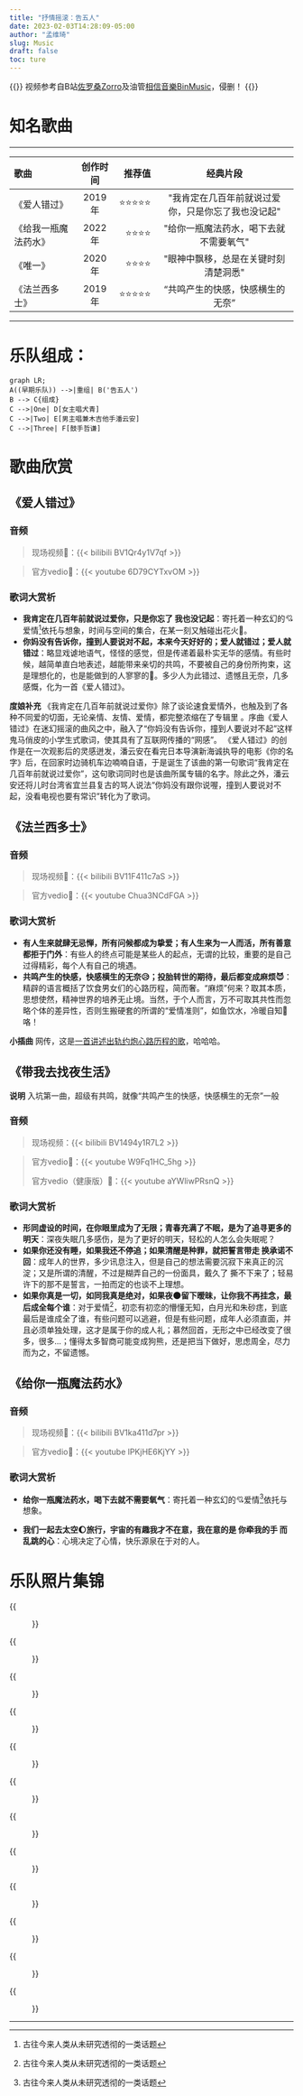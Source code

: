 ```yaml
---
title: "抒情摇滚：告五人"
date: 2023-02-03T14:28:09-05:00
author: "孟维琦"
slug: Music
draft: false
toc: ture
---
```


{{<block class="reminder">}}
视频参考自B站[佐罗桑Zorro](https://space.bilibili.com/24192178?spm_id_from=333.337.search-card.all.click )及油管[相信音樂BinMusic](https://www.youtube.com/@binmusictaipei)，侵删！
{{<end>}}



# 知名歌曲

---

| 歌曲  | 创作时间  | 推荐值 | 经典片段 |
| :------------ |:---------------:| -----:| :-----------: |
| 《爱人错过》    |  2019年  | ⭐⭐⭐⭐⭐ | "我肯定在几百年前就说过爱你，只是你忘了我也没记起" |
| 《给我一瓶魔法药水》    |  2022年  |   ⭐⭐⭐⭐ | "给你一瓶魔法药水，喝下去就不需要氧气" |
| 《唯一》 | 2020年    |    ⭐⭐⭐⭐ | "眼神中飘移，总是在关键时刻清楚洞悉" |
| 《法兰西多士》 |  2019年  |    ⭐⭐⭐⭐⭐ | “共鸣产生的快感，快感横生的无奈” |

---

# 乐队组成：

```mermaid
graph LR;
A((早期乐队)) -->|重组| B('告五人')
B --> C{组成}
C -->|One| D[女主唱犬青]
C -->|Two| E[男主唱兼木吉他手潘云安]
C -->|Three| F[鼓手哲谦]
```



# 歌曲欣赏



## 《爱人错过》

### 音频

> 现场视频:link:：{{< bilibili BV1Qr4y1V7qf >}}

> 官方vedio:link:：{{< youtube 6D79CYTxvOM >}}

### 歌词大赏析

- **我肯定在几百年前就说过爱你，只是你忘了 我也没记起**：寄托着一种玄幻的:cupid:爱情[^1]依托与想象，时间与空间的集合，在某一刻又触碰出花火:stars:。
- **你妈没有告诉你，撞到人要说对不起，本来今天好好的；爱人就错过；爱人就错过**：略显戏谑地语气，怪怪的感觉，但是传递着最朴实无华的感情。有些时候，越简单直白地表述，越能带来亲切的共鸣，不要被自己的身份所拘束，这是理想化的，也是能做到的人寥寥的:balloon:。多少人为此错过、遗憾且无奈，几多感慨，化为一首《爱人错过》。


******度娘补充******
《我肯定在几百年前就说过爱你》除了谈论速食爱情外，也触及到了各种不同爱的切面，无论亲情、友情、爱情，都完整浓缩在了专辑里 。序曲《爱人错过》在迷幻摇滚的曲风之中，融入了“你妈没有告诉你，撞到人要说对不起”这样鬼马俏皮的小学生式歌词，使其具有了互联网传播的“网感”。
    《爱人错过》的创作是在一次观影后的灵感迸发，潘云安在看完日本导演新海诚执导的电影《你的名字》后，在回家时边骑机车边喃喃自语，于是诞生了该曲的第一句歌词“我肯定在几百年前就说过爱你”，这句歌词同时也是该曲所属专辑的名字。除此之外，潘云安还将儿时台湾省宜兰县复古的骂人说法“你妈没有跟你说喔，撞到人要说对不起，没看电视也要有常识”转化为了歌词。





## 《法兰西多士》

### 音频

> 现场视频:link:：{{< bilibili BV11F411c7aS >}}

> 官方vedio:link:：{{< youtube Chua3NCdFGA >}}

### 歌词大赏析

- **有人生来就肆无忌惮，所有问候都成为挚爱；有人生来为一人而活，所有善意都拒于门外**：有些人的终点可能是某些人的起点，无谓的比较，重要的是自己过得精彩，每个人有自己的境遇。
- **共鸣产生的快感，快感横生的无奈:disappointed_relieved:；投胎转世的期待，最后都变成麻烦:smiling_imp:**：精辟的语言概括了饮食男女们的心路历程，简而奢。“麻烦”何来？取其本质，思想使然，精神世界的培养无止境。当然，于个人而言，万不可取其共性而忽略个体的差异性，否则生搬硬套的所谓的“爱情准则”，如鱼饮水，冷暖自知:thought_balloon:咯！

******小插曲******
网传，这是[一首讲述出轨约炮心路历程的歌](https://www.zhihu.com/question/332126315)，哈哈哈。





## 《带我去找夜生活》

******说明******
入坑第一曲，超级有共鸣，就像“共鸣产生的快感，快感横生的无奈”一般

### 音频

> 现场视频：{{< bilibili BV1494y1R7L2 >}}

> 官方vedio:link:：{{< youtube W9Fq1HC_5hg >}}
>
> 官方vedio（健康版）:link:：{{< youtube aYWliwPRsnQ >}}

### 歌词大赏析

- **形同虚设的时间，在你眼里成为了无限；青春充满了不眠，是为了追寻更多的明天**：深夜失眠几多感伤，是为了更好的明天，轻松的人怎么会失眠呢？
- **如果你还没有睡，如果我还不停追；如果清醒是种罪，就把誓言带走 换承诺不回**：成年人的世界，多少讯息注入，但是自己的想法需要沉寂下来真正的沉淀；又是所谓的清醒，不过是糊弄自己的一份面具，戴久了 撕不下来了；轻易许下的那不是誓言，一拍而定的也谈不上理想。
- **如果你真是一切，如同我真是绝对，如果夜:new_moon:留下暧昧，让你我不再挂念，最后成全每个谁**：对于爱情[^1]，初恋有初恋的懵懂无知，白月光和朱砂痣，到底最后是谁成全了谁，有些问题可以逃避，但是有些问题，成年人必须直面，并且必须单独处理，这才是属于你的成人礼；慕然回首，无形之中已经改变了很多，很多...；懂得太多智商可能变成狗熊，还是把当下做好，思虑周全，尽力而为之，不留遗憾。



## 《给你一瓶魔法药水》

### 音频

> 现场视频:link:：{{< bilibili BV1ka411d7pr >}}

> 官方vedio:link:：{{< youtube lPKjHE6KjYY >}}

### 歌词大赏析

- **给你一瓶魔法药水，喝下去就不需要氧气**：寄托着一种玄幻的:cupid:爱情[^1]依托与想象。

- **我们一起去太空:moon:旅行，宇宙的有趣我才不在意，我在意的是 你牵我的手 而乱跳的心**：心境决定了心情，快乐源泉在于对的人。



# 乐队照片集锦

<div class="row">
<div class="col-12 col-md-6 col-lg-4 item">
{{<figure src="/image/音乐/告五人/潘云安.jpg" caption="潘云安">}}
</div>

<div class="col-12 col-md-6 col-lg-4 item">
{{<figure src="/image/音乐/告五人/犬青.jpg" caption="犬青">}}
</div>

<div class="col-12 col-md-6 col-lg-4 item">
{{<figure src="/image/音乐/告五人/哲谦.jpg" caption="哲谦">}}
</div>

<div class="col-12 col-md-6 col-lg-4 item">
{{<figure src="/image/音乐/告五人/爱人错过1.jpg" caption="爱人错过1">}}
</div>

<div class="col-12 col-md-6 col-lg-4 item">
{{<figure src="/image/音乐/告五人/爱人错过2.jpg" caption="爱人错过2">}}
</div>

<div class="col-12 col-md-6 col-lg-4 item">
{{<figure src="/image/音乐/告五人/爱人错过3.jpg" caption="爱人错过3">}}
</div>

<div class="col-12 col-md-6 col-lg-4 item">
{{<figure src="/image/音乐/告五人/宣传照1.jpg" caption="宣传照1">}}
</div>

<div class="col-12 col-md-6 col-lg-4 item">
{{<figure src="/image/音乐/告五人/宣传照2.jpg" caption="宣传照2">}}
</div>

<div class="col-12 col-md-6 col-lg-4 item">
{{<figure src="/image/音乐/告五人/宣传照3.jpg" caption="宣传照3">}}
</div>

<div class="col-12 col-md-6 col-lg-4 item">
{{<figure src="/image/音乐/告五人/日常合影1.jpg" caption="日常合影1">}}
</div>

<div class="col-12 col-md-6 col-lg-4 item">
{{<figure src="/image/音乐/告五人/日常合影2.jpg" caption="日常合影2">}}
</div>

<div class="col-12 col-md-6 col-lg-4 item">
{{<figure src="/image/音乐/告五人/日常合影3.jpg" caption="日常合影3">}}
</div>
</div>







------




[^1]: 古往今来人类从未研究透彻的一类话题